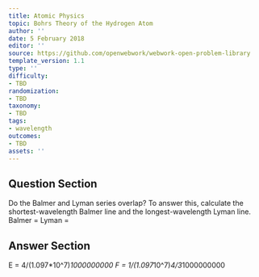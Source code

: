 ```yaml
---
title: Atomic Physics
topic: Bohrs Theory of the Hydrogen Atom
author: ''
date: 5 February 2018
editor: ''
source: https://github.com/openwebwork/webwork-open-problem-library
template_version: 1.1
type: ''
difficulty:
- TBD
randomization:
- TBD
taxonomy:
- TBD
tags:
- wavelength
outcomes:
- TBD
assets: ''
---
```


## Question Section 

Do the Balmer and Lyman series overlap? To answer this, calculate the shortest-wavelength Balmer line and the longest-wavelength Lyman line.
Balmer =
Lyman =



## Answer Section

E = 4/(1.097*10^7)*1000000000
F = 1/(1.097*10^7)*4/3*1000000000